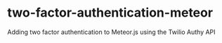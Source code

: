 # two-factor-authentication-meteor
Adding two factor authentication to Meteor.js using the Twilio Authy API
